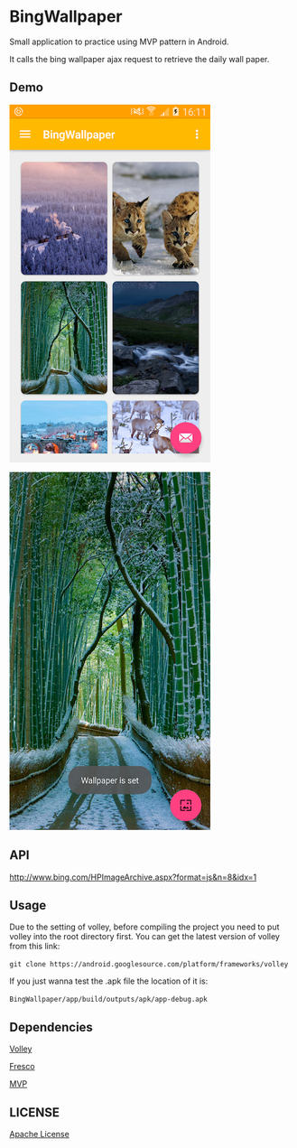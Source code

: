 # BingWallpaper

Small application to practice using MVP pattern in Android.

It calls the bing wallpaper ajax request to retrieve the daily wall paper.

## Demo

![Gallery](https://github.com/WenhaoWu/BingWallpaper/blob/master/Demo_Pics/Gallery.png)

![Wallpaper Preview](https://github.com/WenhaoWu/BingWallpaper/blob/master/Demo_Pics/Preview.png)

## API

http://www.bing.com/HPImageArchive.aspx?format=js&n=8&idx=1

## Usage

Due to the setting of volley, before compiling the project you need to put volley into the root directory first. You can get the latest version of volley from this link:

`git clone https://android.googlesource.com/platform/frameworks/volley`

If you just wanna test the .apk file the location of it is:

`BingWallpaper/app/build/outputs/apk/app-debug.apk`

## Dependencies

[Volley](https://github.com/mcxiaoke/android-volley)

[Fresco](http://frescolib.org)

[MVP](https://github.com/konmik/konmik.github.io/wiki/Introduction-to-Model-View-Presenter-on-Android)

## LICENSE

[Apache License](https://github.com/WenhaoWu/BingWallpaper/blob/master/LICENSE)